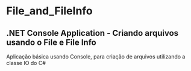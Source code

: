 # File_and_FileInfo
 ## .NET Console Application - Criando arquivos usando o File e File Info

Aplicação básica usando Console, para criação de arquivos utilizando a classe IO do C#
